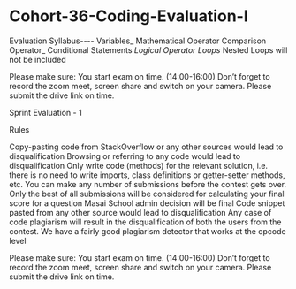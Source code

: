 # Cohort-36-Coding-Evaluation-I
Evaluation Syllabus---- Variables_ Mathematical Operator Comparison Operator_ Conditional Statements _Logical Operator Loops_ Nested Loops will not be included 

Please make sure:
You start exam on time. (14:00-16:00)
Don’t forget to record the zoom meet, screen share and switch on your camera.
Please submit the drive link on time.

Sprint Evaluation - 1

Rules

Copy-pasting code from StackOverflow or any other sources would lead to disqualification
Browsing or referring to any code would lead to disqualification
Only write code (methods) for the relevant solution, i.e. there is no need to write imports, class definitions or getter-setter methods, etc.
You can make any number of submissions before the contest gets over. Only the best of all submissions will be considered for calculating your final score for a question
Masai School admin decision will be final
Code snippet pasted from any other source would lead to disqualification
Any case of code plagiarism will result in the disqualification of both the users from the contest. We have a fairly good plagiarism detector that works at the opcode level

Please make sure:
You start exam on time. (14:00-16:00)
Don’t forget to record the zoom meet, screen share and switch on your camera.
Please submit the drive link on time.
